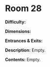 # Room 28

**Difficulty:** 

**Dimensions:** 

**Entrances & Exits:**

**Description:**
Empty.

**Contents:**
Empty.